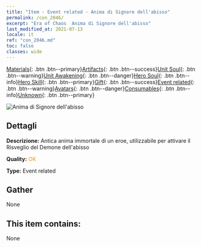 ```yaml
---
title: "Item - Event related - Anima di Signore dell'abisso"
permalink: /con_2046/
excerpt: "Era of Chaos  Anima di Signore dell'abisso"
last_modified_at: 2021-07-13
locale: it
ref: "con_2046.md"
toc: false
classes: wide
---
```

 [Materials](/ItemsIT/){: .btn .btn--primary}[Artifacts](/ItemsIT/Artifacts/){: .btn .btn--success}[Unit Soul](/ItemsIT/UnitSoul/){: .btn .btn--warning}[Unit Awakening](/ItemsIT/UnitAwakening/){: .btn .btn--danger}[Hero Soul](/ItemsIT/HeroSoul/){: .btn .btn--info}[Hero Skill](/ItemsIT/HeroSkill/){: .btn .btn--primary}[Gift](/ItemsIT/Gift/){: .btn .btn--success}[Event related](/ItemsIT/Events/){: .btn .btn--warning}[Avatars](/ItemsIT/Avatars/){: .btn .btn--danger}[Consumables](/ItemsIT/Consumables/){: .btn .btn--info}[Unknown](/ItemsIT/Unknown/){: .btn .btn--primary}

 ![Anima di Signore dell'abisso](/images/t/juexing_505.png)

## Dettagli
 **Descrizione:** Antica anima immortale di un eroe, utilizzabile per attivare il Risveglio del Demone dell'abisso

 **Quality:** <span style="color: #FF8C00">OK</span>

 **Type:** Event related

## Gather

  None

## This item contains:

  None

